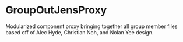 # GroupOutJensProxy
Modularized component proxy bringing together all group member files based off of Alec Hyde, Christian Noh, and Nolan Yee design.
